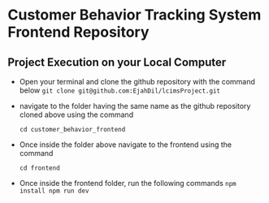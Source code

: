 # Customer Behavior Tracking System Frontend Repository


## Project Execution on your Local Computer

- Open your terminal and clone the github repository with the command below
  `
   git clone git@github.com:EjahDil/lcimsProject.git
  `
- navigate to the folder having the same name as the github repository cloned above using the command

  `
   cd customer_behavior_frontend
  `
 - Once inside the folder above navigate to the frontend using the command

   `
   cd frontend
   `
   
 - Once inside the frontend folder, run the following commands 
`
npm install
npm run dev 
`
